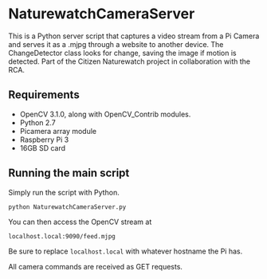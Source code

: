 # NaturewatchCameraServer

This is a Python server script that captures a video stream from a Pi Camera and serves it as a .mjpg through a website to another device. The ChangeDetector class looks for change, saving the image if motion is detected. Part of the Citizen Naturewatch project in collaboration with the RCA.

## Requirements

- OpenCV 3.1.0, along with OpenCV_Contrib modules. 
- Python 2.7
- Picamera array module
- Raspberry Pi 3
- 16GB SD card

## Running the main script

Simply run the script with Python. 

	python NaturewatchCameraServer.py
	
You can then access the OpenCV stream at

	localhost.local:9090/feed.mjpg
	
Be sure to replace `localhost.local` with whatever hostname the Pi has.

All camera commands are received as GET requests. 
